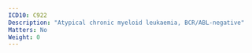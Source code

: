 ```yaml
---
ICD10: C922
Description: "Atypical chronic myeloid leukaemia, BCR/ABL-negative"
Matters: No
Weight: 0
---
```


